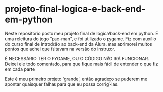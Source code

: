 # projeto-final-logica-e-back-end-em-python
Neste repositório posto meu projeto final de lógica/back-end em python. É uma releitura do jogo "pac-man", e foi utilizado o pygame. Fiz com auxílio do curso final de introdção ao back-end da Alura, mas aprimorei muitos pontos que achei que faltavam na versão do instrutor.

É NECESSÁRIO TER O PYGAME, OU O CÓDIGO NÃO IRÁ FUNCIONAR.
Deixei ele todo comentado, para que fique mais fácil de entender o que fiz em cada parte

Este é meu primeiro projeto 'grande', então agradeço se puderem me apontar quaisquer falhas para que eu possa corrigí-las. 
